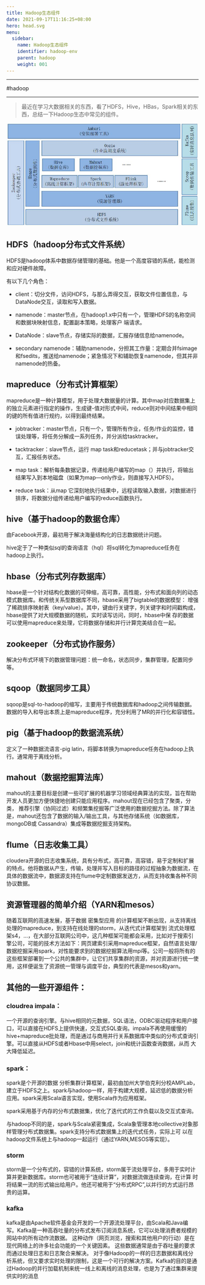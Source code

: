 ```yaml
---
title: Hadoop生态组件
date: 2021-09-17T11:16:25+08:00
hero: head.svg
menu:
  sidebar:
    name: Hadoop生态组件
    identifier: hadoop-env
    parent: hadoop
    weight: 001
---
```


---

#hadoop

---

> 最近在学习大数据相关的东西，看了HDFS，Hive，HBas，Spark相关的东西，总结一下Hadoop生态中常见的组件。

![hadoop](hadoop.jpg)

## HDFS（hadoop分布式文件系统）

HDFS是hadoop体系中数据存储管理的基础。他是一个高度容错的系统，能检测和应对硬件故障。

有以下几个角色：

- client：切分文件，访问HDFS，与那么弄得交互，获取文件位置信息，与DataNode交互，读取和写入数据。

- namenode：master节点，在hadoop1.x中只有一个，管理HDFS的名称空间和数据块映射信息，配置副本策略，处理客户 端请求。

- DataNode：slave节点，存储实际的数据，汇报存储信息给namenode。

- secondary namenode：辅助namenode，分担其工作量：定期合并fsimage和fsedits，推送给namenode；紧急情况下和辅助恢复namenode，但其并非namenode的热备。

## mapreduce（分布式计算框架）

mapreduce是一种计算模型，用于处理大数据量的计算。其中map对应数据集上的独立元素进行指定的操作，生成键-值对形式中间，reduce则对中间结果中相同的键的所有值进行规约，以得到最终结果。

- jobtracker：master节点，只有一个，管理所有作业，任务/作业的监控，错误处理等，将任务分解成一系列任务，并分派给tasktracker。

- tacktracker：slave节点，运行 map task和reducetask；并与jobtracker交互，汇报任务状态。

- map task：解析每条数据记录，传递给用户编写的map（）并执行，将输出结果写入到本地磁盘（如果为map—only作业，则直接写入HDFS）。

- reduce task：从map 它深刻地执行结果中，远程读取输入数据，对数据进行排序，将数据分组传递给用户编写的reduce函数执行。

## hive（基于hadoop的数据仓库）

由Facebook开源，最初用于解决海量结构化的日志数据统计问题。

hive定于了一种类似sql的查询语言（hql）将sql转化为mapreduce任务在hadoop上执行。

## hbase（分布式列存数据库）

hbase是一个针对结构化数据的可伸缩，高可靠，高性能，分布式和面向列的动态模式数据库。和传统关系型数据库不同，hbase采用了bigtable的数据模型：
增强了稀疏排序映射表（key/value）。其中，键由行关键字，列关键字和时间戳构成，hbase提供了对大规模数据的随机，实时读写访问，同时，hbase中保
存的数据可以使用mapreduce来处理，它将数据存储和并行计算完美结合在一起。

## zookeeper（分布式协作服务）

解决分布式环境下的数据管理问题：统一命名，状态同步，集群管理，配置同步等。

## sqoop（数据同步工具）

sqoop是sql-to-hadoop的缩写，主要用于传统数据库和hadoop之间传输数据。数据的导入和导出本质上是mapreduce程序，充分利用了MR的并行化和容错性。

## pig（基于hadoop的数据流系统）

定义了一种数据流语言-pig latin，将脚本转换为mapreduce任务在hadoop上执行。通常用于离线分析。

## mahout（数据挖掘算法库）

mahout的主要目标是创建一些可扩展的机器学习领域经典算法的实现，旨在帮助开发人员更加方便快捷地创建只能应用程序。mahout现在已经包含了聚类，分类，
推荐引擎（协同过滤）和频繁集挖掘等广泛使用的数据挖掘方法。除了算法是，mahout还包含了数据的输入/输出工具，与其他存储系统（如数据库，mongoDB或
Cassandra）集成等数据挖掘支持架构。

## flume（日志收集工具）

cloudera开源的日志收集系统，具有分布式，高可靠，高容错，易于定制和扩展的特点。他将数据从产生，传输，处理并写入目标的路径的过程抽象为数据流，在
具体的数据流中，数据源支持在flume中定制数据发送方，从而支持收集各种不同协议数据。

## 资源管理器的简单介绍（YARN和mesos）

随着互联网的高速发展，基于数据 密集型应用 的计算框架不断出现，从支持离线处理的mapreduce，到支持在线处理的storm，从迭代式计算框架到 流式处理框
架s4，...，在大部分互联网公司中，这几种框架可能都会采用，比如对于搜索引擎公司，可能的技术方法如下：网页建索引采用mapreduce框架，自然语言处理/
数据挖掘采用spark，对性能要求到的数据挖掘算法用mpi等。公司一般将所有的这些框架部署到一个公共的集群中，让它们共享集群的资源，并对资源进行统一使
用，这样便诞生了资源统一管理与调度平台，典型的代表是mesos和yarn。

## 其他的一些开源组件：

### cloudrea impala：

一个开源的查询引擎。与hive相同的元数据，SQL语法，ODBC驱动程序和用户接口，可以直接在HDFS上提供快速，交互式SQL查询。impala不再使用缓慢的
hive+mapreduce批处理，而是通过与商用并行关系数据库中类似的分布式查询引擎。可以直接从HDFS或者Hbase中用select，join和统计函数查询数据，从而
大大降低延迟。

### spark：

spark是个开源的数据 分析集群计算框架，最初由加州大学伯克利分校AMPLab，建立于HDFS之上。spark与hadoop一样，用于构建大规模，延迟低的数据分析
应用。spark采用Scala语言实现，使用Scala作为应用框架。

spark采用基于内存的分布式数据集，优化了迭代式的工作负载以及交互式查询。

与hadoop不同的是，spark与Scala紧密集成，Scala象管理本地collective对象那样管理分布式数据集。spark支持分布式数据集上的迭代式任务，实际上可
以在hadoop文件系统上与hadoop一起运行（通过YARN,MESOS等实现）。

### storm

storm是一个分布式的，容错的计算系统，storm属于流处理平台，多用于实时计算并更新数据库。storm也可被用于“连续计算”，对数据流做连续查询，在计算
时将结果一流的形式输出给用户。他还可被用于“分布式RPC”,以并行的方式运行昂贵的运算。

### kafka

kafka是由Apache软件基金会开发的一个开源流处理平台，由Scala和Java编写。Kafka是一种高吞吐量的分布式发布订阅消息系统，它可以处理消费者规模的
网站中的所有动作流数据。 这种动作（网页浏览，搜索和其他用户的行动）是在现代网络上的许多社会功能的一个关键因素。 这些数据通常是由于吞吐量的要求
而通过处理日志和日志聚合来解决。 对于像Hadoop的一样的日志数据和离线分析系统，但又要求实时处理的限制，这是一个可行的解决方案。Kafka的目的是通
过Hadoop的并行加载机制来统一线上和离线的消息处理，也是为了通过集群来提供实时的消息

